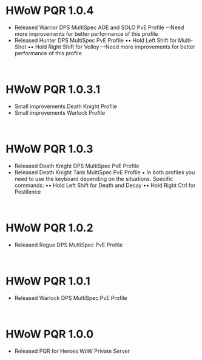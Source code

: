 # HWoW PQR 1.0.4
- Released Warrior DPS MultiSpec AOE and SOLO PvE Profile
--Need more improvements for better performance of this profile
- Released Hunter DPS MultiSpec PvE Profile
•• Hold Left Shift for Multi-Shot
•• Hold Right Shift for Volley
--Need more improvements for better performance of this profile
<br>

# HWoW PQR 1.0.3.1
- Small improvements Death Knight Profile
- Small improvements Warlock Profile
<br>

# HWoW PQR 1.0.3
- Released Death Knight DPS MultiSpec PvE Profile
- Released Death Knight Tank MultiSpec PvE Profile
• In both profiles you need to use the keyboard depending on the situations.
Specific commands:
•• Hold Left Shift for Death and Decay
•• Hold Right Ctrl for Pestilence
<br>

# HWoW PQR 1.0.2
- Released Rogue DPS MultiSpec PvE Profile
<br>

# HWoW PQR 1.0.1
- Released Warlock DPS MultiSpec PvE Profile
<br>

# HWoW PQR 1.0.0
- Released PQR for Heroes WoW Private Server
